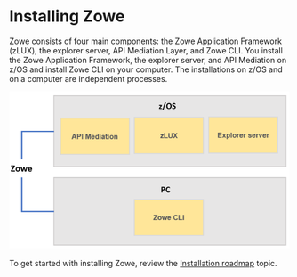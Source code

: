 # Installing Zowe

Zowe consists of four main components: the Zowe Application Framework (zLUX), the explorer server, API Mediation Layer, and Zowe CLI. You install the Zowe Application Framework, the explorer server, and API Mediation on z/OS and install Zowe CLI on your computer. The installations on z/OS and on a computer are independent processes.

![Zowe installation overview](../images/common/zowe-install-location.png)

To get started with installing Zowe, review the [Installation roadmap](installroadmap.md) topic.
